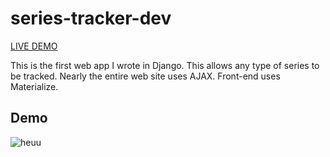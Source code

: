 # series-tracker-dev
[LIVE DEMO](https://series-tracker.azurewebsites.net)

This is the first web app I wrote in Django. This allows any type of series to be tracked. Nearly the entire web site uses AJAX. Front-end uses Materialize.

## Demo

![heuu](https://github.com/exp0nge/series-tracker-dev/blob/master/static/images/seriestracker.gif)
